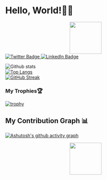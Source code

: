 # Hello, World!:woman_technologist:
 
<div id="header" align="center">
  <img src="https://media.giphy.com/media/HwBlFQZFcAoUcPHZdX/giphy.gif" width="100"/>
</div>

<div id="badges">
  <a href="https://twitter.com/Flozzy_wangui?t=mZIKT0GAizjMPGJ1Q6ccig&s=09">
    <img src="https://img.shields.io/badge/Twitter-blue?&logo=twitter&logoColor=highcontrast" alt="Twitter Badge"/>
  </a>
  <a href="https://www.linkedin.com/in/florence-wangui-518673235">
    <img src="https://img.shields.io/badge/LinkedIn-blue?&logo=linkedin&logoColor=highcontrast" alt="LinkedIn Badge"/>
  </a>  
</div>
<img src="https://komarev.com/ghpvc/?username=Florence-nyokabi&style=compact-square&color=blue" align="center" alt=""/>

![Github stats](https://github-readme-stats.vercel.app/api?&username=Florence-nyokabi&repo=Florence-nyokabi&theme=highcontrast&show_icons=true&count_private=true)
<br/>
[![Top Langs](https://github-readme-stats.vercel.app/api/top-langs/?username=Florence-nyokabi&langs_count=20&layout=compact&theme=vision-friendly-dark&count_private=true)](https://github.com/anuraghazra/github-readme-stats)
<br/>
[![GitHub Streak](https://streak-stats.demolab.com/?user=Florence-nyokabi&theme=highcontrast)](https://git.io/streak-stats)

### My Trophies🏆 <!--My Trophies-->

[![trophy](https://github-profile-trophy.vercel.app/?username=Florence-nyokabi&theme=tokyonight&no-bg=false&no-frame=false&count_private=true)](https://github.com/Florence-nyokabi/Florence-nyokabi)

## My Contribution Graph :bar_chart:

<!-- [![Florence Nyokabi Wangui's github activity graph](https://github-readme-activity-graph.cyclic.app/graph?username=Florence-nyokabi&theme=chartreuse-dark)](https://github.com/ashutosh00710/github-readme-activity-graph) -->

[![Ashutosh's github activity graph](https://github-readme-activity-graph.vercel.app/graph?username=Florence-nyokabi&bg_color=000000&color=e57343&line=b0b300&point=d7da1b&area=true&hide_border=true)](https://github.com/ashutosh00710/github-readme-activity-graph)

<div id="header" align="center">
  <img src="https://media.giphy.com/media/HwBlFQZFcAoUcPHZdX/giphy.gif" width="100"/>
</div>

